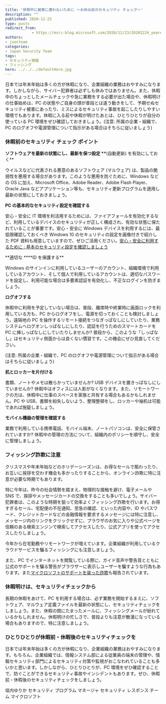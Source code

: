 ```yaml
---
title: '休暇中に被害に遭わないために ～お休み前のセキュリティ チェック～'
description: ""
published: 2020-12-23
type: posts
redirect_from:
            - https://msrc-blog.microsoft.com/2020/12/23/20201224_yearend/
authors:
- jsecteam
categories:
- Japan Security Team
tags:
- セキュリティ情報
- フィッシング
hero: ../../../defaultHero.jpg
---
```

日本では年末年始は多くの方が休暇になり、企業組織の業務はおやすみになります。しかしながら、サイバー犯罪者は必ずしも休みではありません。また、休暇中のちょっとしたメールチェックや急に業務をする必要が出た場合や、休暇明けの仕事始めは、PC の状態やご自身の頭が普段とは違う動きをして、予期せぬセキュリティ被害にあったり、ミスによるセキュリティ事故を起こしたりしやすい環境でもあります。休暇に入る前や休暇が明けたあとは、ひとりひとりが自分の使っている PC 環境をぜひ確認しておきましょう。(注意: 所属の企業・組織で、PC のログオフや電源管理について指示がある場合はそちらに従いましょう)

### **休暇前のセキュリティ チェック ポイント**

**ソフトウェアを最新の状態にし、最新を保つ設定 \*\***(自動更新) を有効にしておく\*\*

ウイルスなどに代表される悪意のあるソフトウェア (マルウェア) は、製品の脆弱性を悪用する場合があります。このような悪用を防ぐために、Windows などの OS に加え、Microsoft Office、Adobe Reader、Adobe Flash Player、Oracle Java などアプリケーション等も、セキュリティ更新プログラムを適用し最新の状態にしておきましょう。

**PC の基本的なセキュリティ設定を確認する**

安心・安全に IT 環境を利活用するためには、ファイアフォールを有効化するなど、利用しているデバイスのセキュリティが正しく構成され、有効な状態に保たれていることが重要です。安心・安全に Windows デバイスを利用するには、最低限確認しておくべき Windows 10 のセキュリティの設定を画像付きで紹介した PDF 資料も用意していますので、ぜひご活用ください。[安心・安全に利用するために : 基本のセキュリティ設定を確認しましょう](https://msrc-blog.microsoft.com/2020/04/20/remoteworksecuresettings/)

**適切な \*\***ID を保護する\*\*

Windows のサインインに利用しているユーザーのアカウント、組織環境で利用しているアカウント、そして個人で利用しているアカウントは、適切なパスワードを設定し、利用可能な場合は多要素認証を有効化し、不正なログインを防ぎましょう。

**ログオフする**

休暇中に利用を予定していない場合は、普段、離席時や終業時に画面ロックを利用している方も、PC からログオフをし、電源を切っておくことも検討しましょう。遠隔地の PC を操作するリモート接続をつなぎっぱなしにしていたり、業務システムへログオンしっぱなしにしたり、認証を行うためのスマートカードを PC に挿しっぱなしにしていたりしませんか? 普段から、このような「しっぱなし」はセキュリティ側面からは良くない慣習です。この機会にぜひ見直してください。

(注意: 所属の企業・組織で、PC のログオフや電源管理について指示がある場合はそちらに従いましょう)

**机とロッカーを片付ける**

書類、ノートやメモは散らかっていませんか? USB デバイスを置きっぱなしにしていませんか? 休暇中はオフィスには人影がなくなります。また、リモートワークの方は、休暇中に仕事のスペースを家族と共有する場合もあるかもしれません。PC や USB、書類を紛失しないよう、整理整頓をし、ロッカーや袖机は可能であれば施錠しましょう。

**モバイル機器の管理を確認する**

業務で利用している携帯電話、モバイル端末、ノートパソコンは、安全に保管されていますか? 休暇中の管理の方法について、組織内のポリシーを順守し、安全に管理しましょう。

### **フィッシング詐欺に注意**

クリスマスや年末年始などのホリデーシーズンは、お得なセールで賑わったり、お互いに挨拶を交わす機会も多かったりすることから、オンライン詐欺に特に注意が必要な時期でもあります。

特に今年は、昨今の社会情勢を踏まえ、物理的な接触を避け、電子メールや SNS で、挨拶やメッセージカードの交換をすることも多いでしょう。サイバー犯罪者は、このような時期を狙って効率よくフィッシング詐欺を行います。お得すぎるセール、宅配便の不在通知、至急の確認、といった内容や、ID やパスワード、クレジットカードなどの金融情報を要求するメッセージには特に注意し、メッセージ内のリンクをクリックせずに、ブラウザのお気に入りや公式ページを信頼のある検索エンジンで検索してアクセスしたり、公式アプリを使ってアクセスしたりしましょう。

今年から在宅勤務やリモートワークが増えています。企業組織が利用しているクラウドサービスを騙るフィッシングにも注意しましょう。

また、PC でインターネットを閲覧している際に、ガイド音声や警告音とともに公式のサポートを騙る警告がブラウザーに表示しユーザーを騙すような行為もあります。また[マイクロソフトのサポートを装った詐欺](https://news.microsoft.com/ja-jp/2017/04/26/170426-information-support/)も報告されています。

### **休暇明けは、セキュリティチェックから**

長期の休暇をあけて、PC を利用する場合は、必ず業務を開始するまえに、ソフトウェア、マルウェア定義ファイルを最新の状態にし、セキュリティチェックをしましょう。また、休暇の間にたまったメールに、フィッシングメールが紛れているかもしれません。休暇明けの忙しさで、普段よりも注意が散漫になっている場合もありますので、特に注意しましょう。

### **ひとりひとりが休暇前・休暇後のセキュリティチェックを**

日本では年末年始は多くの方が休暇になり、企業組織の業務はおやすみになります。もちろん、企業組織では、情報システム部による従業員の端末の管理や、情報セキュリティ部門によるセキュリティ対策や監視がおこなわれていることも多いかと思います。しかしながら、ひとりひとりが、PC 環境をぜひ確認することで、防ぐことができるセキュリティ事故やインシデントもあります。ぜひ、休暇前・休暇後のセキュリティチェックをしましょう。

垣内ゆりか セキュリティ プログラム マネージャ セキュリティ レスポンス チーム マイクロソフト

